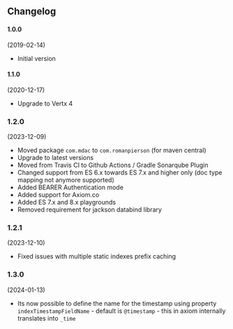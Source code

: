 ## Changelog


#### 1.0.0

(2019-02-14)

* Initial version

#### 1.1.0

(2020-12-17)

* Upgrade to Vertx 4


### 1.2.0

(2023-12-09)

* Moved package `com.mdac` to `com.romanpierson` (for maven central)
* Upgrade to latest versions
* Moved from Travis CI to Github Actions / Gradle Sonarqube Plugin
* Changed support from ES 6.x towards ES 7.x and higher only (doc type mapping not anymore supported)
* Added BEARER Authentication mode
* Added support for Axiom.co
* Added ES 7.x and 8.x playgrounds
* Removed requirement for jackson databind library

### 1.2.1

(2023-12-10)

* Fixed issues with multiple static indexes prefix caching

### 1.3.0

(2024-01-13)

* Its now possible to define the name for the timestamp using property `indexTimestampFieldName` - default is `@timestamp` - this in axiom internally translates into `_time`
